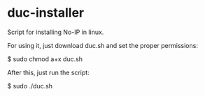 duc-installer
=============

Script for installing No-IP in linux.


For using it, just download duc.sh and set the proper permissions:

$ sudo chmod a+x duc.sh

After this, just run the script:

$ sudo ./duc.sh
